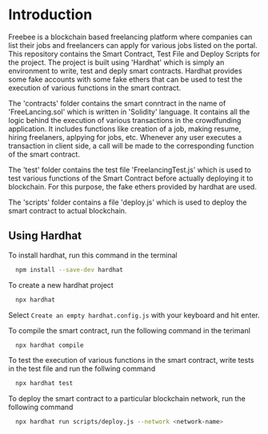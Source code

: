 # Introduction

Freebee is a blockchain based freelancing platform where companies can list their jobs and freelancers can apply for various jobs listed on the portal. This repository contains the Smart Contract, Test File and Deploy Scripts for the project. The project is built using 'Hardhat' which is simply an environment to write, test and deply smart contracts. Hardhat provides some fake accounts with some fake ethers that can be used to test the execution of various functions in the smart contract.

The 'contracts' folder contains the smart conntract in the name of 'FreeLancing.sol' which is written in 'Solidity' language. It contains all the logic behind the execution of various transactions in the crowdfunding application. It includes functions like creation of a job, making resume, hiring freelaners, aplpying for jobs, etc. Whenever any user executes a transaction in client side, a call will be made to the corresponding function of the smart contract.

The 'test' folder contains the test file 'FreelancingTest.js' which is used to test various functions of the Smart Contract before actually deploying it to blockchain. For this purpose, the fake ethers provided by hardhat are used.

The 'scripts' folder contains a file 'deploy.js' which is used to deploy the smart contract to actual blockchain.


## Using Hardhat 

To install hardhat, run this command in the terminal

```bash
  npm install --save-dev hardhat
```

To create a new hardhat project

```bash
  npx hardhat
```
Select `Create an empty hardhat.config.js` with your keyboard and hit enter.



To compile the smart contract, run the following command in the terimanl

```bash
  npx hardhat compile
```


To test the execution of various functions in the smart contract, write tests in the test file and run the follwing command

```bash
  npx hardhat test
```

To deploy the smart contract to a particular blockchain network, run the following command

```bash
  npx hardhat run scripts/deploy.js --network <network-name>
```
